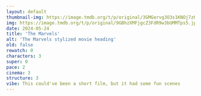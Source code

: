 ```yaml
---
layout: default
thumbnail-img: https://image.tmdb.org/t/p/original/3GMGervg3O3s1KNOj7zKczTKfL8.png
img: https://image.tmdb.org/t/p/original/9GBhzXMFjgcZ3FdR9w3bUMMTps5.jpg
date: 2024-05-24
title: 'The Marvels'
alt: 'The Marvels stylized movie heading'
old: false
rewatch: 0
characters: 3
super: 0
pace: 2
cinema: 3
structure: 3
vibe: This could've been a short film, but it had some fun scenes
---
```

